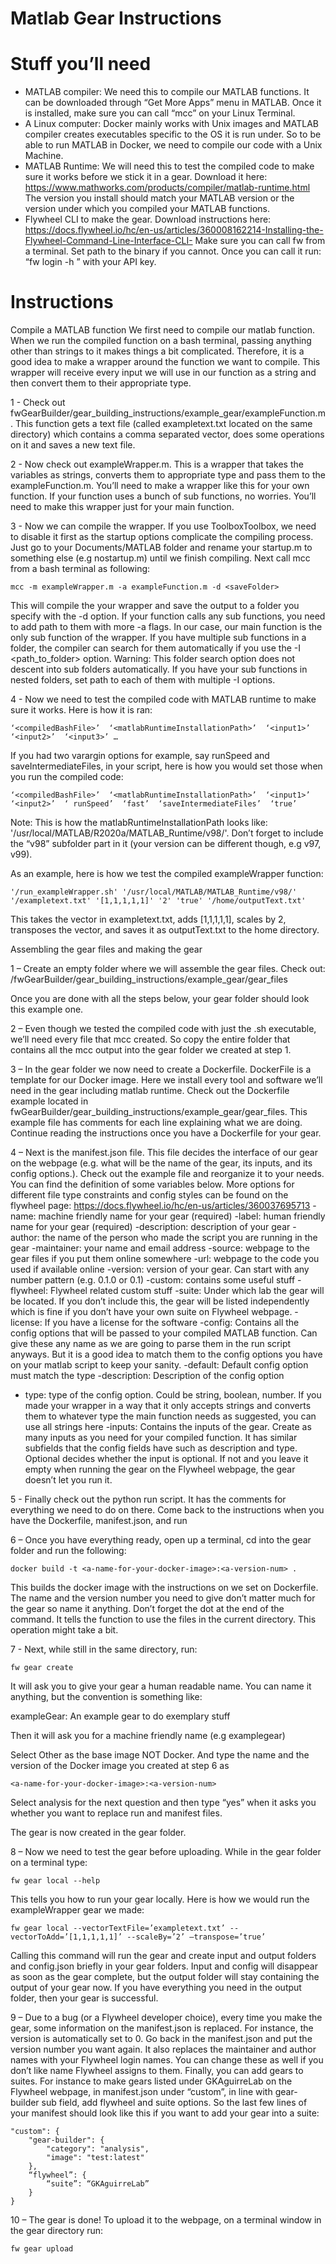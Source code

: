 # Matlab Gear Instructions

# Stuff you’ll need

-	MATLAB compiler: We need this to compile our MATLAB functions. It can be downloaded through “Get More Apps” menu in MATLAB. Once it is installed, make sure you can call “mcc” on your Linux Terminal.
-	A Linux computer: Docker mainly works with Unix images and MATLAB compiler creates executables specific to the OS it is run under. So to be able to run MATLAB in Docker, we need to compile our code with a Unix Machine.
-	MATLAB Runtime: We will need this to test the compiled code to make sure it works before we stick it in a gear. Download it here: https://www.mathworks.com/products/compiler/matlab-runtime.html The version you install should match your MATLAB version or the version under which you compiled your MATLAB functions.
-	Flywheel CLI to make the gear. Download instructions here: https://docs.flywheel.io/hc/en-us/articles/360008162214-Installing-the-Flywheel-Command-Line-Interface-CLI-
Make sure you can call fw from a terminal. Set path to the binary if you cannot. Once you can call it run: “fw login -h <API-key>” with your API key.

# Instructions

Compile a MATLAB function
We first need to compile our matlab function. When we run the compiled function on a bash terminal, passing anything other than strings to it makes things a bit complicated. Therefore, it is a good idea to make a wrapper around the function we want to compile. This wrapper will receive every input we will use in our function as a string and then convert them to their appropriate type.

1 - Check out fwGearBuilder/gear_building_instructions/example_gear/exampleFunction.m. This function gets a text file (called exampletext.txt located on the same directory) which contains a comma separated vector, does some operations on it and saves a new text file.

2 - Now check out exampleWrapper.m. This is a wrapper that takes the variables as strings, converts them to appropriate type and pass them to the exampleFunction.m. You’ll need to make a wrapper like this for your own function. If your function uses a bunch of sub functions, no worries. You’ll need to make this wrapper just for your main function.

3 - Now we can compile the wrapper. If you use ToolboxToolbox, we need to disable it first as the startup options complicate the compiling process. Just go to your Documents/MATLAB folder and rename your startup.m to something else (e.g nostartup.m) until we finish compiling. Next call mcc from a bash terminal as following:

	mcc -m exampleWrapper.m -a exampleFunction.m -d <saveFolder>

This will compile the your wrapper and save the output to a folder you specify with the -d option. If your function calls any sub functions, you need to add path to them with more -a flags. In our case, our main function is the only sub function of the wrapper. If you have multiple sub functions in a folder, the compiler can search for them automatically if you use the -I <path_to_folder> option. Warning: This folder search option does not descent into sub folders automatically. If you have your sub functions in nested folders, set path to each of them with multiple -I options.

4 - Now we need to test the compiled code with MATLAB runtime to make sure it works. Here is how it is ran:
 
	‘<compiledBashFile>’  ‘<matlabRuntimeInstallationPath>’  ‘<input1>’  ‘<input2>’  ‘<input3>’ …

If you had two varargin options for example, say runSpeed and saveIntermediateFiles, in your script, here is how you would set those when you run the compiled code:
 
	‘<compiledBashFile>’  ‘<matlabRuntimeInstallationPath>’  ‘<input1>’  ‘<input2>’  ‘ runSpeed’  ‘fast’  ‘saveIntermediateFiles’  ‘true’

Note: This is how the matlabRuntimeInstallationPath looks like: '/usr/local/MATLAB/R2020a/MATLAB_Runtime/v98/'.
Don’t forget to include the “v98” subfolder part in it (your version can be different though, e.g v97, v99).

As an example, here is how we test the compiled exampleWrapper function:

	'/run_exampleWrapper.sh' '/usr/local/MATLAB/MATLAB_Runtime/v98/' '/exampletext.txt' '[1,1,1,1,1]' '2' 'true' '/home/outputText.txt'

This takes the vector in exampletext.txt, adds [1,1,1,1,1], scales by 2, transposes the vector, and saves it as outputText.txt to the home directory.

Assembling the gear files and making the gear

1 – Create an empty folder where we will assemble the gear files. Check out: /fwGearBuilder/gear_building_instructions/example_gear/gear_files

Once you are done with all the steps below, your gear folder should look this example one.  

2 – Even though we tested the compiled code with just the .sh executable, we’ll need every file that mcc created. So copy the entire folder that contains all the mcc output into the gear folder we created at step 1.

3 – In the gear folder we now need to create a Dockerfile. DockerFile is a template for our Docker image. Here we install every tool and software we’ll need in the gear including matlab runtime. Check out the Dockerfile example located in fwGearBuilder/gear_building_instructions/example_gear/gear_files. This example file has comments for each line explaining what we are doing. Continue reading the instructions once you have a Dockerfile for your gear.

4 – Next is the manifest.json file. This file decides the interface of our gear on the webpage (e.g. what will be the name of the gear, its inputs, and its config options.). Check out the example file and reorganize it to your needs. You can find the definition of some variables below. More options for different file type constraints and config styles can be found on the flywheel page: https://docs.flywheel.io/hc/en-us/articles/360037695713
	-name: machine friendly name for your gear (required)
	-label: human friendly name for your gear (required)
	-description: description of your gear
 	-author: the name of the person who made the script you are running in the gear
	-maintainer: your name and email address
-source: webpage to the gear files if you put them online somewhere
-url: webpage to the code you used if available online
-version: version of your gear. Can start with any number pattern (e.g. 0.1.0 or 0.1)
-custom: contains some useful stuff
	-flywheel: Flywheel related custom stuff
-suite: Under which lab the gear will be located. If you don’t include this, the gear will be listed independently which is fine if you don’t have your own suite on Flywheel webpage.
	-license: If you have a license for the software
-config: Contains all the config options that will be passed to your compiled MATLAB   function. Can give these any name as we are going to parse them in the run script anyways. But it is a good idea to match them to the config options you have on your matlab script to keep your sanity.
		-default: Default config option must match the type
		-description: Description of the config option
- type: type of the config option. Could be string, boolean, number. If you made your                                          wrapper in a way that it only accepts strings and converts them to whatever type the main function needs as suggested, you can use all strings here
	-inputs: Contains the inputs of the gear. Create as many inputs as you need for your compiled function. It has similar subfields that the config fields have such as description and type. Optional decides whether the input is optional. If not and you leave it empty when running the gear on the Flywheel webpage, the gear doesn’t let you run it.  

5 - Finally check out the python run script. It has the comments for everything we need to do on there. Come back to the instructions when you have the Dockerfile, manifest.json, and run

6 – Once you have everything ready, open up a terminal, cd into the gear folder and run the following:

	docker build -t <a-name-for-your-docker-image>:<a-version-num> .

This builds the docker image with the instructions on we set on Dockerfile. The name and the version number you need to give don’t matter much for the gear so name it anything. Don’t forget the dot at the end of the command. It tells the function to use the files in the current directory. This operation might take a bit.

7  - Next, while still in the same directory, run:

	fw gear create

It will ask you to give your gear a human readable name. You can name it anything, but the convention is something like:

exampleGear: An example gear to do exemplary stuff

Then it will ask you for a machine friendly name (e.g examplegear)

Select Other as the base image NOT Docker. And type the name and the version of the Docker image you created at step 6 as

 	<a-name-for-your-docker-image>:<a-version-num>

Select analysis for the next question and then type “yes” when it asks you whether you want to replace run and manifest files.

The gear is now created in the gear folder.

8 – Now we need to test the gear before uploading. While in the gear folder on a terminal type:

	fw gear local --help

This tells you how to run your gear locally. Here is how we would run the exampleWrapper gear we made:

	fw gear local --vectorTextFile=’exampletext.txt’ --vectorToAdd=’[1,1,1,1,1]’ --scaleBy=’2’ –transpose=’true’

Calling this command will run the gear and create input and output folders and config.json briefly in your gear folders. Input and config will disappear as soon as the gear complete, but the output folder will stay containing the output of your gear now. If you have everything you need in the output folder, then your gear is successful.

9 – Due to a bug (or a Flywheel developer choice), every time you make the gear, some information on the manifest.json is replaced. For instance, the version is automatically set to 0. Go back in the manifest.json and put the version number you want again. It also replaces the maintainer and author names with your Flywheel login names. You can change these as well if you don’t like name Flywheel assigns to them. Finally, you can add gears to suites. For instance to make gears listed under GKAguirreLab on the Flywheel webpage, in manifest.json under “custom”, in line with gear-builder sub field, add flywheel and suite options. So the last few lines of your manifest should look like this if you want to add your gear into a suite:

	"custom": {
		"gear-builder": {
			"category": "analysis",
			"image": "test:latest"
		},
		“flywheel”: {
			“suite”: “GKAguirreLab”
		}
	}

10 – The gear is done! To upload it to the webpage, on a terminal window in the gear directory run:

	fw gear upload